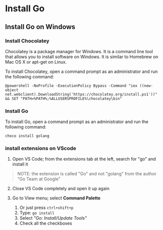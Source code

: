 <!-- write a doc to install go on windows with chcoc  -->

# Install Go

## Install Go on Windows
 
### Install Chocolatey

Chocolatey is a package manager for Windows. It is a command line tool that allows you to install software on Windows. It is similar to Homebrew on Mac OS X or apt-get on Linux.

To install Chocolatey, open a command prompt as an administrator and run the following command:

    @powershell -NoProfile -ExecutionPolicy Bypass -Command "iex ((new-object net.webclient).DownloadString('https://chocolatey.org/install.ps1'))" && SET "PATH=%PATH%;%ALLUSERSPROFILE%\chocolatey\bin"

### Install Go

To install Go, open a command prompt as an administrator and run the following command:

    choco install golang

### install extensions on VScode 

1. Open VS Code; from the extensions tab at the left, search for "go" and install it
> NOTE: the extension is called "Go" and not "golang" from the author "Go Team at Google"
2. Close VS Code completely and open it up again

3. Go to View menu; select **Command Palette**
    1. Or just press `ctrl+shift+p`
    2. Type: `go install`
    3. Select _"Go: Install/Update Tools"_
    4. Check all the checkboxes


